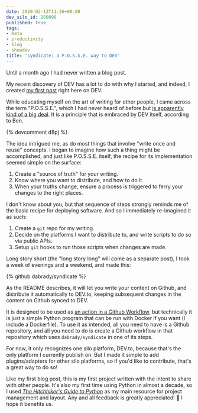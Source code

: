 ```yaml
---
date: 2020-02-13T11:26+00:00
dev_silo_id: 260898
published: true
tags:
- meta
- productivity
- blog
- showdev
title: 'syndicate: a P.O.S.S.E. way to DEV'
---
```


Until a month ago I had never written a blog post.
<!-- / -->

My recent discovery of DEV has a lot to do with why I started, and indeed, I created [my first post](https://dev.to/daniel13rady/declaring-variables-in-javascript-31ch) right here on DEV.

While educating myself on the art of writing for other people, I came across the term "P.O.S.S.E.", which I had never heard of before but [is apparently kind of a big deal](https://indieweb.org/POSSE). It is a principle that is embraced by DEV itself, according to Ben.

{% devcomment d8pj %}

The idea intrigued me, as do most things that involve "write once and reuse" concepts. I began to imagine how such a thing might be accomplished, and just like P.O.S.S.E. itself, the recipe for its implementation seemed simple on the surface:

1. Create a "source of truth" for your writing.
2. Know where you want to distribute, and how to do it.
3. When your truths change, ensure a process is triggered to ferry your changes to the right places.

I don't know about you, but that sequence of steps strongly reminds me of the basic recipe for deploying software. And so I immediately re-imagined it as such:

1. Create a `git` repo for my writing.
2. Decide on the platforms I want to distribute to, and write scripts to do so via public APIs.
3. Setup `git` hooks to run those scripts when changes are made.

Long story short (the "long story long" will come as a separate post), I took a week of evenings and a weekend, and made this:

{% github dabrady/syndicate %}

As the README describes, it will let you write your content on Github, and distribute it automatically to DEV.to, keeping subsequent changes in the content on Github synced to DEV.

It is designed to be used as [an action in a Github Workflow](https://github.com/features/actions), but technically it is just a simple Python program that can be run with Docker if you want (I include a Dockerfile). To use it as intended, all you need to have is a Github repository, and all you need to do is create a Github workflow in that repository which uses `dabrady/syndicate` in one of its steps.

For now, it only recognizes one silo platform, DEV.to, because that's the only platform I currently publish on. But I made it simple to add plugins/adapters for other silo platforms, so if you'd like to contribute, that's a great way to do so!

Like my first blog post, this is my first project written with the intent to share with other people. It's also my first time using Python in almost a decade, so I used _[The Hitchhiker's Guide to Python](https://docs.python-guide.org/)_ as my main resource for project management and layout. Any and all feedback is greatly appreciated! :pray: I hope it benefits us.
